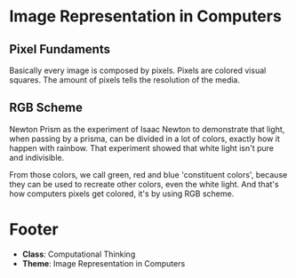 # Image Representation in Computers

## Pixel Fundaments

Basically every image is composed by pixels. Pixels are colored visual squares. The amount of pixels tells the resolution of the media.

## RGB Scheme

Newton Prism as the experiment of Isaac Newton to demonstrate that light, when passing by a prisma, can be divided in a lot of colors, exactly how it happen with rainbow. That experiment showed that white light isn't pure and indivisible.

From those colors, we call green, red and blue 'constituent colors', because they can be used to recreate other colors, even the white light. And that's how computers pixels get colored, it's by using RGB scheme.

# Footer

- **Class**: Computational Thinking
- **Theme**: Image Representation in Computers
